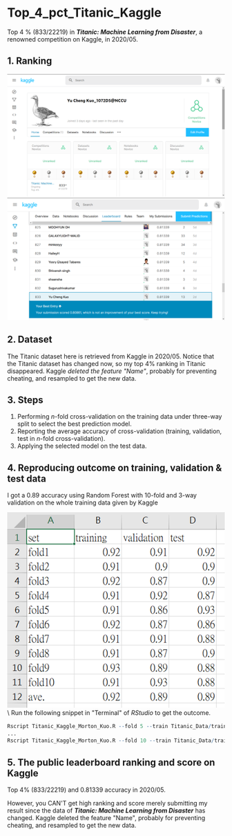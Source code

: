 # Top_4_pct_Titanic_Kaggle
Top 4 % (833/22219) in ***Titanic: Machine Learning from Disaster***, a renowned competition on Kaggle, in 2020/05. 


## 1. Ranking 

![titanicLeaderBoard01](Top_4_pct_Titanic_01.png)
![titanicLeaderBoard02](Top_4_pct_Titanic_02.png)

## 2. Dataset

The Titanic dataset here is retrieved from Kaggle in 2020/05. Notice that the Titanic dataset has changed now, so my top 4% ranking in Titanic disappeared. Kaggle *deleted the feature "Name"*, probably for preventing cheating, and resampled to get the new data. 


## 3. Steps

1. Performing *n*-fold cross-validation on the training data under three-way split to select the best prediction model.
2. Reporting the average accuracy of cross-validation (training, validation, test in *n*-fold cross-validation).
3. Applying the selected model on the test data.

## 4. Reproducing outcome on training, validation & test data

I got a 0.89 accuracy using Random Forest with 10-fold and 3-way validation on the whole training data given by Kaggle

![outcome](Top_4_pct_Titanic_03.png)
\ Run the following snippet in "Terminal" of *RStudio* to get the outcome.
```R
Rscript Titanic_Kaggle_Morton_Kuo.R --fold 5 --train Titanic_Data/train.csv --test Titanic_Data/test.csv --report performance1.csv --predict predict.csv
...
Rscript Titanic_Kaggle_Morton_Kuo.R --fold 10 --train Titanic_Data/train.csv --test Titanic_Data/test.csv --report performance6.csv --predict predict.csv
```

## 5. The public leaderboard ranking and score on Kaggle

Top 4% (833/22219) and 0.81339 accuracy in 2020/05. 

However, you CAN'T get high ranking and score merely submitting my result since the data of ***Titanic: Machine Learning from Disaster*** has changed. Kaggle deleted the feature "Name", probably for preventing cheating, and resampled to get the new data. 
